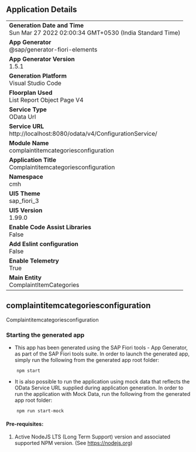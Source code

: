 ## Application Details
|               |
| ------------- |
|**Generation Date and Time**<br>Sun Mar 27 2022 02:00:34 GMT+0530 (India Standard Time)|
|**App Generator**<br>@sap/generator-fiori-elements|
|**App Generator Version**<br>1.5.1|
|**Generation Platform**<br>Visual Studio Code|
|**Floorplan Used**<br>List Report Object Page V4|
|**Service Type**<br>OData Url|
|**Service URL**<br>http://localhost:8080/odata/v4/ConfigurationService/
|**Module Name**<br>complaintitemcategoriesconfiguration|
|**Application Title**<br>Complaintitemcategoriesconfiguration|
|**Namespace**<br>cmh|
|**UI5 Theme**<br>sap_fiori_3|
|**UI5 Version**<br>1.99.0|
|**Enable Code Assist Libraries**<br>False|
|**Add Eslint configuration**<br>False|
|**Enable Telemetry**<br>True|
|**Main Entity**<br>ComplaintItemCategories|

## complaintitemcategoriesconfiguration

Complaintitemcategoriesconfiguration

### Starting the generated app

-   This app has been generated using the SAP Fiori tools - App Generator, as part of the SAP Fiori tools suite.  In order to launch the generated app, simply run the following from the generated app root folder:

```
    npm start
```

- It is also possible to run the application using mock data that reflects the OData Service URL supplied during application generation.  In order to run the application with Mock Data, run the following from the generated app root folder:

```
    npm run start-mock
```

#### Pre-requisites:

1. Active NodeJS LTS (Long Term Support) version and associated supported NPM version.  (See https://nodejs.org)



